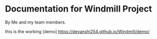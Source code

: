 # Documentation for Windmill Project

By Me and my team members.

this is the working [demo] https://devanshi254.github.io/Windmill/demo/


